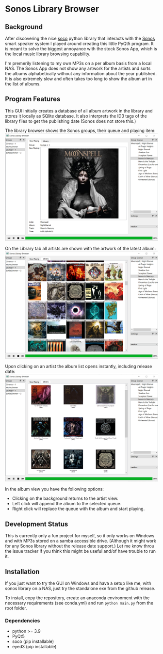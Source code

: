 # Sonos Library Browser

## Background

After discovering the nice [soco](http://python-soco.com/) python library 
that interacts with the [Sonos](https://www.sonos.com/)
smart speaker system I played around creating this little PyQt5 program.
It is meant to solve the biggest annoyance with the stock Sonos App, which is
the local music library browsing capability.

I'm premerily listening to my own MP3s on a per album basis from a local NAS.
The Sonos App does not show any artwork for the artists and sorts the albums
alphabetically without any information about the year published. It is also
extremely slow and often takes too long to show the album art in the
list of albums.

## Program Features

This GUI initially creates a database of all album artwork in the library
and stores it locally as SQlite database. It also interprets the ID3 tags
of the library files to get the publishing date (Sonos does not store this.)

The library browser shows the Sonos groups, their queue and playing item:
![Now Playing](screenshots/now_playing.png)

On the Library tab all artists are shown with the artwork of the latest album:
![Now Playing](screenshots/library.png)

Upon clicking on an artist the album list opens instantly, 
including release date:
![Now Playing](screenshots/albums.png)

In the album view you have the following options:

* Clicking on the background returns to the artist view.
* Left click will append the album to the selected queue.
* Right click will replace the queue with the album and start playing.

## Development Status

This is currently only a fun project for myself, so it only works on Windows
and with MP3s stored on a samba accessible drive. 
(Although it might work for any Sonos library without the release date support.)
Let me know throu the issue tracker if you think this might be useful and/of
have trouble to run it.

## Installation

If you just want to try the GUI on Windows and hava a setup like me, with 
sonos library on a NAS, just try the standalone exe from the github release.

To install, copy the repository, create an anaconda environment with the necessary requirements
(see conda.yml) and run ```python main.py``` from the root folder.

### Dependencies

* python >= 3.9
* PyQt5
* soco (pip installable)
* eyed3 (pip installable)

